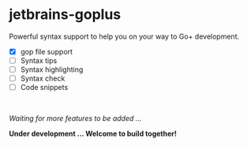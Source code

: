 # jetbrains-goplus

Powerful syntax support to help you on your way to Go+ development.

- [x] gop file support
- [ ] Syntax tips
- [ ] Syntax highlighting 
- [ ] Syntax check
- [ ] Code snippets

<br />

_Waiting for more features to be added ..._


**Under development ...  Welcome to build together!**
